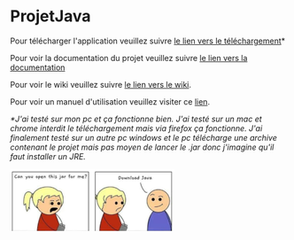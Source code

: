 # ProjetJava

Pour télécharger l'application veuillez suivre [le lien vers le téléchargement](https://projetjava.ambroisemostin.com/GestionLocationVoiture.jar)*

Pour voir la documentation du projet veuillez suivre [le lien vers la documentation](https://projetjava.ambroisemostin.com)

Pour voir le wiki veuillez suivre [le lien vers le wiki](https://github.com/amostin/ProjetJava/wiki).

Pour voir un manuel d'utilisation veuillez visiter ce [lien](https://github.com/amostin/ProjetJava/wiki/UI#navigation-entre-les-diff%C3%A9rentes-fen%C3%AAtres).

*\*J'ai testé sur mon pc et ça fonctionne bien. J'ai testé sur un mac et chrome interdit le téléchargement mais via firefox ça fonctionne. J'ai finalement testé sur un autre pc windows et le pc télécharge une archive contenant le projet mais pas moyen de lancer le .jar donc j'imagine qu'il faut installer un JRE.*

![can you open this jar for me ? Download Java](https://github.com/amostin/ProjetJava/blob/master/images/openJar.png)
